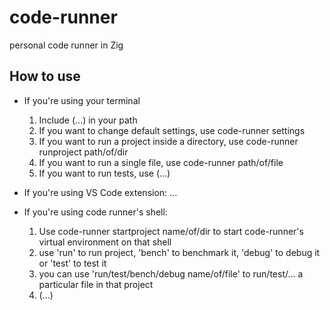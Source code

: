 # code-runner
personal code runner in Zig

## How to use

- If you're using your terminal 
  1. Include (...) in your path
  2. If you want to change default settings, use code-runner settings 
  2. If you want to run a project inside a directory, use code-runner runproject path/of/dir
  3. If you want to run a single file, use code-runner path/of/file
  4. If you want to run tests, use (...)

- If you're using VS Code extension:
  ...
  
- If you're using code runner's shell:
  1. Use code-runner startproject name/of/dir to start code-runner's virtual environment on that shell
  2. use 'run' to run project, 'bench' to benchmark it, 'debug' to debug it or 'test' to test it
  3. you can use 'run/test/bench/debug name/of/file' to run/test/... a particular file in that project
  4. (...)
